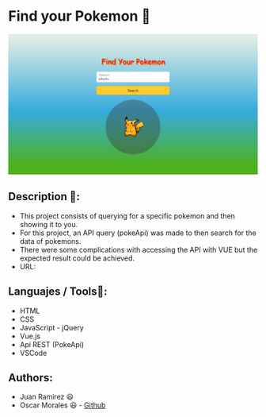 # Find your Pokemon 🚀
![Page main of the project](images/Project.jpeg)

## Description 📝:
- This project consists of querying for a specific pokemon and then showing it to you.
- For this project, an API query (pokeApi) was made to then search for the data of pokemons.
- There were some complications with accessing the API with VUE but the expected result could be achieved.
- URL: 

## Languajes / Tools📌:
- HTML
- CSS
- JavaScript - jQuery
- Vue.js
- Api REST (PokeApi)
- VSCode

## Authors:
- Juan Ramirez 😃
- Oscar Morales 😃 - [Github](https://github.com/0skarmp)